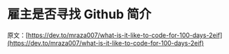 # 雇主是否寻找 Github 简介

原文：[https://dev.to/mraza007/what-is-it-like-to-code-for-100-days-2eif](https://dev.to/mraza007/what-is-it-like-to-code-for-100-days-2eif)